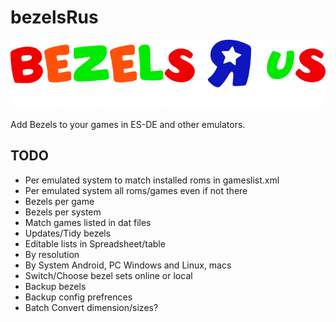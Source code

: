 # bezelsRus

![All You R Bezels are Belonging yto Us](src/assets/graphics/BezelsRus.png)

Add Bezels to your games in ES-DE and other emulators.

## TODO

 * Per emulated system to match installed roms in gameslist.xml
 * Per emulated system all roms/games even if not there
 * Bezels per game
 * Bezels per system
 * Match games listed in dat files
 * Updates/Tidy bezels
 * Editable lists in Spreadsheet/table
 * By resolution
 * By System Android, PC Windows and Linux, macs
 * Switch/Choose bezel sets online or local
 * Backup bezels
 * Backup config prefrences
 * Batch Convert dimension/sizes?
   
